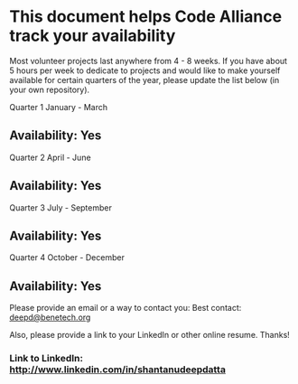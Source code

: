 # This document helps Code Alliance track your availability
Most volunteer projects last anywhere from 4 - 8 weeks. If you have about 5 hours per week to dedicate to projects and would like to make yourself available for certain quarters of the year, please update the list below (in your own repository).

Quarter 1
January - March
## Availability: Yes

Quarter 2 
April - June
## Availability: Yes

Quarter 3 
July - September
## Availability: Yes

Quarter 4
October - December
## Availability: Yes

Please provide an email or a way to contact you:
Best contact: deepd@benetech.org

Also, please provide a link to your LinkedIn or other online resume. Thanks!
### Link to LinkedIn: http://www.linkedin.com/in/shantanudeepdatta
